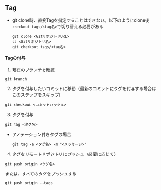 ## Tag
- git clone時、直接Tagを指定することはできない。以下のようにclone後`checkout tags/<tag名>`で切り替える必要がある  
  ```shell
  git clone <GitリポジトリURL>
  cd <Gitリポジトリ名>
  git checkout tags/<tag名>
  ```

#### Tagの付与
1. 現在のブランチを確認  
  ```shell
  git branch
  ```

2. タグを付与したいコミットに移動（最新のコミットにタグを付与する場合はこのステップをスキップ）  
  ```shell
  git checkout <コミットハッシュ>
  ```

3. タグを付与  
  ```shell
  git tag <タグ名>
  ```

  - アノテーション付きタグの場合  
    ```shell
    git tag -a <タグ名> -m "<メッセージ>"
    ```

4. タグをリモートリポジトリにプッシュ（必要に応じて）
  ```shell
  git push origin <タグ名>
  ```

  または、すべてのタグをプッシュする  
  ```shell
  git push origin --tags
  ```